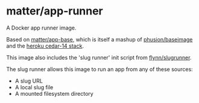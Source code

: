 
# matter/app-runner

A Docker app runner image.

Based on [matter/app-base](https://bitbucket.org/hellomatter/docker-app-base), which is itself a mashup
of [phusion/baseimage](https://github.com/phusion/baseimage-docker)
and the [heroku cedar-14 stack](https://github.com/heroku/stack-images).

This image also includes the 'slug runner' init script from [flynn/slugrunner](https://github.com/flynn/flynn/tree/master/slugrunner).

The slug runner allows this image to run an app from any of these sources:

* A slug URL
* A local slug file
* A mounted filesystem directory



